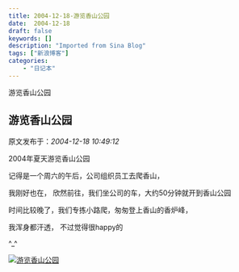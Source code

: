 ```yaml
---
title: 2004-12-18-游览香山公园
date:  2004-12-18
draft: false
keywords: []
description: "Imported from Sina Blog"
tags: ["新浪博客"]
categories: 
    - "日记本"
---
```

游览香山公园
## 游览香山公园

 原文发布于：*2004-12-18 10:49:12*

2004年夏天游览香山公园

记得是一个周六的午后，公司组织员工去爬香山，

我刚好也在， 欣然前往，我们坐公司的车，大约50分钟就开到香山公园

时间比较晚了，我们专拣小路爬，匆匆登上香山的香炉峰，

我浑身都汗透， 不过觉得很happy的

^_^

 

[![游览香山公园](http://s15.sinaimg.cn/middle/6983393849da995a90eee&amp;690)](http://s11.sinaimg.cn/middle/6983393849da995ba790a&amp;690)


